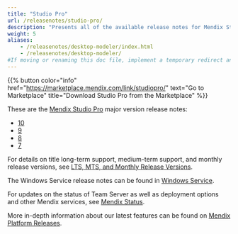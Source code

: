 ```yaml
---
title: "Studio Pro"
url: /releasenotes/studio-pro/
description: "Presents all of the available release notes for Mendix Studio Pro."
weight: 5
aliases:
    - /releasenotes/desktop-modeler/index.html
    - /releasenotes/desktop-modeler/
#If moving or renaming this doc file, implement a temporary redirect and let the respective team know they should update the URL in the product. See Mapping to Products for more details.
---
```


{{% button color="info" href="https://marketplace.mendix.com/link/studiopro/" text="Go to Marketplace" title="Download Studio Pro from the Marketplace" %}}

These are the [Mendix Studio Pro](/refguide/) major version release notes:

* [10](/releasenotes/studio-pro/10/)
* [9](/releasenotes/studio-pro/9/)
* [8](/releasenotes/studio-pro/8/)
* [7](/releasenotes/studio-pro/7/)

For details on title long-term support, medium-term support, and monthly release versions, see [LTS, MTS, and Monthly Release Versions](/releasenotes/studio-pro/lts-mts/).

The Windows Service release notes can be found in [Windows Service](/releasenotes/studio-pro/windows-service/).

For updates on the status of Team Server as well as deployment options and other Mendix services, see [Mendix Status](https://status.mendix.com/).

More in-depth information about our latest features can be found on [Mendix Platform Releases](https://www.mendix.com/releases/).
